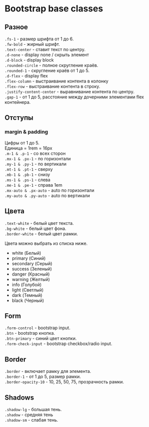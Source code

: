 # Bootstrap base classes

## Разное

`.fs-1` - размер шрифта от 1 до 6. <br>
`.fw-bold` - жирный шрифт. <br>
`.text-center` - ставит текст по центру.<br>
`.d-none` - display none / скрыть элемент<br>
`.d-block` - display block<br>
`.rounded-circle` - полное скругление краёв.<br>
`.rounded-1` - скругление краёв от 1 до 5.<br>
`.d-flex` - display flex<br>
`.flex-column` - выстраивание контента в колонку<br>
`.flex-row` - выстраивание контента в строку.<br>
`.justify-content-center` - выравнивание контента по центру.<br>
`.gap-1` - от 1 до 5, расстояние между дочерними элементами flex контейнера.<br>

## Отступы
### margin & padding
Цифры от 1 до 5.<br> Единица = 1rem = 16px<br>
`.m-1 & .p-1` - со всех сторон<br>
`.mx-1 & .px-1` - по горизонтали<br>
`.my-1 & .py-1` - по вертикали<br>
`.mt-1 & .pt-1` - сверху<br>
`.mb-1 & .pb-1` - снизу<br>
`.ms-1 & .ps-1` - слева<br>
`.me-1 & .pe-1` - справа 1em<br>
`.mx-auto & .px-auto` - auto по горизонтали<br>
`.my-auto & .py-auto` - auto по вертикали<br>

## Цвета
`.text-white` - белый цвет текста.<br>
`.bg-white` - белый цвет фона.<br>
`.border-white` - белый цвет рамки.<br>

Цвета можно выбрать из списка ниже.<br>
* white (Белый)
* primary (Синий)
* secondary (Серый)
* success (Зеленый)
* danger (Красный)
* warning (Желтый)
* info (Голубой)
* light (Светлый)
* dark (Темный)
* black (Черный) 

## Form
`.form-control` - bootstrap input.<br>
`.btn` - bootstrap кнопка.<br>
`.btn-primary` - синий цвет кнопки.<br>
`.form-check-input` - bootstrap checkbox/radio input.<br>

## Border
`.border` - включает рамку для элемента.<br>
`.border-1` - от 1 до 5, размер рамки.<br>
`.border-opacity-10` - 10, 25, 50, 75, прозрачность рамки.<br>


## Shadows
`.shadow-lg` - большая тень.<br>
`.shadow` - средняя тень<br>
`.shadow-sm` - слабая тень.<br>